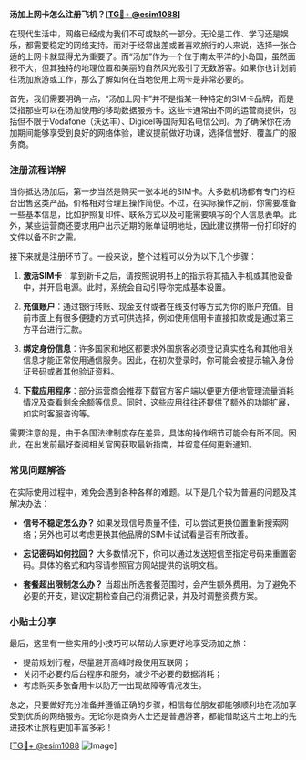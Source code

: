**汤加上网卡怎么注册飞机？[[TG💪+ @esim1088](https://t.me/s/esim1088)]**

在现代生活中，网络已经成为我们不可或缺的一部分。无论是工作、学习还是娱乐，都需要稳定的网络支持。而对于经常出差或者喜欢旅行的人来说，选择一张合适的上网卡就显得尤为重要了。而“汤加”作为一个位于南太平洋的小岛国，虽然面积不大，但其独特的地理位置和美丽的自然风光吸引了无数游客。如果你也计划前往汤加旅游或工作，那么了解如何在当地使用上网卡是非常必要的。

首先，我们需要明确一点，“汤加上网卡”并不是指某一种特定的SIM卡品牌，而是泛指那些可以在汤加使用的移动数据服务卡。这些卡通常由不同的运营商提供，包括但不限于Vodafone（沃达丰）、Digicel等国际知名电信公司。为了确保你在汤加期间能够享受到良好的网络体验，建议提前做好功课，选择信誉好、覆盖广的服务商。

### 注册流程详解

当你抵达汤加后，第一步当然是购买一张本地的SIM卡。大多数机场都有专门的柜台出售这类产品，价格相对合理且操作简便。不过，在实际操作之前，你需要准备一些基本信息，比如护照复印件、联系方式以及可能需要填写的个人信息表单。此外，某些运营商还要求用户出示近期的账单证明地址，因此建议携带一份打印好的文件以备不时之需。

接下来就是注册环节了。一般来说，整个过程可以分为以下几个步骤：

1. **激活SIM卡**：拿到新卡之后，请按照说明书上的指示将其插入手机或其他设备中，并开启电源。此时，系统会自动引导你完成基本设置。
   
2. **充值账户**：通过银行转账、现金支付或者在线支付等方式为你的账户充值。目前市面上有很多便捷的方式可供选择，例如使用信用卡直接扣款或是通过第三方平台进行汇款。
   
3. **绑定身份信息**：许多国家和地区都要求外国旅客必须登记真实姓名和其他相关信息才能正常使用通信服务。因此，在初次登录时，你可能会被提示输入身份证号码或者其他验证资料。
   
4. **下载应用程序**：部分运营商会推荐下载官方客户端以便更方便地管理流量消耗情况及查看剩余余额等信息。同时，这些应用往往还提供了额外的功能扩展，如实时客服咨询等。

需要注意的是，由于各国法律制度存在差异，具体的操作细节可能会有所不同。因此，在出发前最好查阅相关官网获取最新指南，并留意任何更新通知。

### 常见问题解答

在实际使用过程中，难免会遇到各种各样的难题。以下是几个较为普遍的问题及其解决办法：

- **信号不稳定怎么办？**
   如果发现信号质量不佳，可以尝试更换位置重新搜索网络；另外也可以考虑更换其他品牌的SIM卡试试看是否有所改善。

- **忘记密码如何找回？**
   大多数情况下，你可以通过发送短信至指定号码来重置密码。具体的格式和内容请参照官方网站提供的说明文档。

- **套餐超出限制怎么办？**
   当超出所选套餐范围时，会产生额外费用。为了避免不必要的开支，建议定期检查自己的消费记录，并及时调整资费方案。

### 小贴士分享

最后，这里有一些实用的小技巧可以帮助大家更好地享受汤加之旅：

- 提前规划行程，尽量避开高峰时段使用互联网；
- 关闭不必要的后台程序和服务，减少不必要的数据消耗；
- 考虑购买多张备用卡以防万一出现故障等情况发生。

总之，只要做好充分准备并遵循正确的步骤，相信每位朋友都能够顺利地在汤加享受到优质的网络服务。无论你是商务人士还是普通游客，都能借助这片土地上的先进技术让旅程更加丰富多彩！

[[TG💪+ @esim1088](https://t.me/s/esim1088) ![Image](https://i.postimg.cc/4NQfJmqS/Snipaste-2025-05-13-00-14-12.png)]